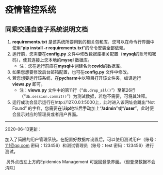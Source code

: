 # 疫情管控系统

## 同乘交通自查子系统说明文档

1. **requirements.txt** 是该系统所要用到的相关包和库，您可以在命令行界面中使用“**pip install -r requirements.txt**”的命令安装全部依赖。
2. 运行前，您需要在**config.py** 文件中修改数据库相关配置（**mysql**的账号和密码），使其连接上您本地的**mysql** 数据库。
   - 注：您在运行前应在**mysql**中创建名为**covid**的数据库。
3. 如果您想要修改后台邮箱配置，也可在**config.py** 文件中修改。
4. 若您想要运行该系统，在**pycharm**中以项目打开该文件夹，编译运行**views.py** 即可。
   - 注：**views.py** 文件中的第11行（“`db.drop_all()`”）至第26行（“`db.session.commit()`”）为测试数据，若您不需要，可将其注释。
5. 运行成功会显示运行在http://127.0.0.1:5000上，此时进入该网址会跳出“Not Found” 的字样，您需要在该**ip**地址后手动加上“**/admin**”或“**/user**”，此时便会显示对应的管理员或者用户界面。

----

2020-06-13更新：

​	加入了简陋的用户管理系统。在配置好数据库设置后，可以使用测试用户（账号：111@qq.com 密码：123456）和测试管理员（账号：test 密码：123456）进行测试。

​	另外点击左上方的Epidemics Management 可返回登录界面。（但登录数据不会清除）